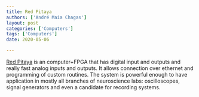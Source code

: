 ```yaml
---
title: Red Pitaya
authors: ['André Maia Chagas']
layout: post
categories: ['Computers']
tags: ['Computers']
date: 2020-05-06

---
```

[Red Pitaya](https://www.redpitaya.com/?skip_intro=yes ) is an computer+FPGA that has digital input and outputs and really fast analog inputs and outputs. It allows connection over ethernet and programming of custom routines. The system is powerful enough to have application in mostly all branches of neuroscience labs: oscilloscopes, signal generators and even a candidate for recording systems.


